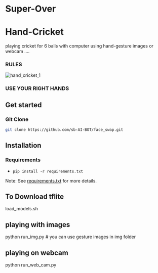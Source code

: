 # Super-Over   
# Hand-Cricket
playing cricket for 6 balls with computer using hand-gesture images or webcam ....



### RULES

![hand_cricket_1](https://user-images.githubusercontent.com/67555058/109468476-a19a7400-7a92-11eb-85c1-e6a9ad29f6a3.jpg)

### USE YOUR RIGHT HANDS

## Get started 
### Git Clone
```sh
git clone https://github.com/sb-AI-BOT/face_swap.git
```


## Installation
### Requirements
* `pip install -r requirements.txt`

Note: See [requirements.txt](requirements.txt) for more details.

## To Download tflite 
load_models.sh



## playing with images
python run_img.py             # you can use gesture images in img folder

## playing on webcam
python run_web_cam.py  


  


